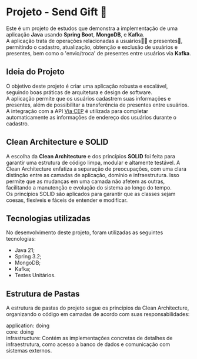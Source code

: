 # Projeto - Send Gift 🎁

Este é um projeto de estudos que demonstra a implementação de uma aplicação <b>Java</b> usando <b>Spring Boot</b>, <b>MongoDB</b>, e <b>Kafka</b>. <br>
A aplicação trata de operações relacionadas a usuários👨‍🦱 e presentes🎁, permitindo o cadastro, atualização, obtenção e exclusão de usuários e presentes, bem como o 'envio/troca' de presentes entre usuários via <b>Kafka</b>.

## Ideia do Projeto
O objetivo deste projeto é criar uma aplicação robusta e escalável, seguindo boas práticas de arquitetura e design de software. <br>
A aplicação permite que os usuários cadastrem suas informações e presentes, além de possibilitar a transferência de presentes entre usuários. <br>
A integração com a API [Via CEP](https://viacep.com.br/) é utilizada para completar automaticamente as informações de endereço dos usuários durante o cadastro.

## Clean Architecture e SOLID
A escolha da <b>Clean Architecture</b> e dos princípios <b>SOLID</b> foi feita para garantir uma estrutura de código limpa, modular e altamente testável. A Clean Architecture enfatiza a separação de preocupações, com uma clara distinção entre as camadas de aplicação, domínio e infraestrutura. Isso permite que as mudanças em uma camada não afetem as outras, facilitando a manutenção e evolução do sistema ao longo do tempo. <br>
Os princípios SOLID são aplicados para garantir que as classes sejam coesas, flexíveis e fáceis de entender e modificar.

## Tecnologias utilizadas
No desenvolvimento deste projeto, foram utilizadas as seguintes tecnologias:
* Java 21;
* Spring 3.2;
* MongoDB;
* Kafka;
* Testes Unitários.

## Estrutura de Pastas
A estrutura de pastas do projeto segue os princípios da Clean Architecture, organizando o código em camadas de acordo com suas responsabilidades:

application: doing <br>
core: doing<br>
infrastructure: Contém as implementações concretas de detalhes de infraestrutura, como acesso a banco de dados e comunicação com sistemas externos.